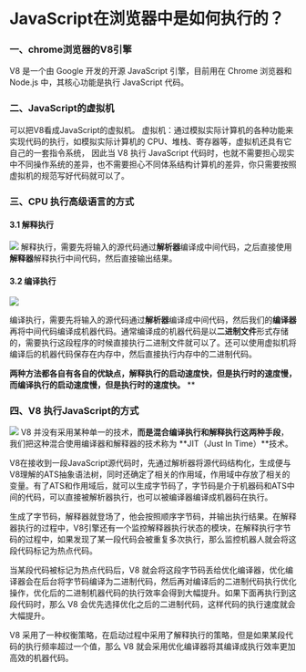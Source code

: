# JavaScript在浏览器中是如何执行的？

### 一、chrome浏览器的V8引擎


V8 是一个由 Google 开发的开源 JavaScript 引擎，目前用在 Chrome 浏览器和 Node.js 中，其核心功能是执行 JavaScript 代码。
### 二、JavaScript的虚拟机


可以把V8看成JavaScript的虚拟机。
虚拟机：通过模拟实际计算机的各种功能来实现代码的执行，如模拟实际计算机的 CPU、堆栈、寄存器等，虚拟机还具有它自己的一套指令系统，
因此当 V8 执行 JavaScript 代码时，也就不需要担心现实中不同操作系统的差异，也不需要担心不同体系结构计算机的差异，你只需要按照虚拟机的规范写好代码就可以了。

### 三、CPU 执行高级语言的方式


#### 3.1 解释执行
![](https://cdn.nlark.com/yuque/0/2020/jpeg/184136/1591324267819-a49a379d-ea8a-4900-ba2c-f7a541c058d1.jpeg#align=left&display=inline&height=247&margin=%5Bobject%20Object%5D&originHeight=247&originWidth=1142&size=0&status=done&style=none&width=1142)
解释执行，需要先将输入的源代码通过**解析器**编译成中间代码，之后直接使用**解释器**解释执行中间代码，然后直接输出结果。

#### 3.2 编译执行
![](https://cdn.nlark.com/yuque/0/2020/jpeg/184136/1591324267786-10bf9a9a-8c1e-436b-85bb-405ef2b661af.jpeg#align=left&display=inline&height=330&margin=%5Bobject%20Object%5D&originHeight=330&originWidth=1142&size=0&status=done&style=none&width=1142)

编译执行，需要先将输入的源代码通过**解析器**编译成中间代码，然后我们的**编译器**再将中间代码编译成机器代码。通常编译成的机器代码是以**二进制文件**形式存储的，需要执行这段程序的时候直接执行二进制文件就可以了。还可以使用虚拟机将编译后的机器代码保存在内存中，然后直接执行内存中的二进制代码。

**两种方法都各自有各自的优缺点，解释执行的启动速度快，但是执行时的速度慢，而编译执行的启动速度慢，但是执行时的速度快。**
**
### 四、V8 执行JavaScript的方式
![](https://cdn.nlark.com/yuque/0/2020/jpeg/184136/1591324267799-92a6617f-8bd6-4381-9010-a01e527c4cee.jpeg#align=left&display=inline&height=604&margin=%5Bobject%20Object%5D&originHeight=604&originWidth=1142&size=0&status=done&style=none&width=1142)
V8 并没有采用某种单一的技术，**而是混合编译执行和解释执行这两种手段**，我们把这种混合使用编译器和解释器的技术称为 **JIT（Just In Time）**技术。

V8在接收到一段JavaScript源代码时，先通过解析器将源代码结构化，生成便与V8理解的ATS抽象语法树，同时还确定了相关的作用域，作用域中存放了相关的变量。有了ATS和作用域后，就可以生成字节码了，字节码是介于机器码和ATS中间的代码，可以直接被解析器执行，也可以被编译器编译成机器码在执行。

生成了字节码，解释器就登场了，他会按照顺序字节码，并输出执行结果。在解释器执行的过程中，V8引擎还有一个监控解释器执行状态的模块，在解释执行字节码的过程中，如果发现了某一段代码会被重复多次执行，那么监控机器人就会将这段代码标记为热点代码。

当某段代码被标记为热点代码后，V8 就会将这段字节码丢给优化编译器，优化编译器会在后台将字节码编译为二进制代码，然后再对编译后的二进制代码执行优化操作，优化后的二进制机器代码的执行效率会得到大幅提升。如果下面再执行到这段代码时，那么 V8 会优先选择优化之后的二进制代码，这样代码的执行速度就会大幅提升。

V8 采用了一种权衡策略，在启动过程中采用了解释执行的策略，但是如果某段代码的执行频率超过一个值，那么 V8 就会采用优化编译器将其编译成执行效率更加高效的机器代码。

#### 

